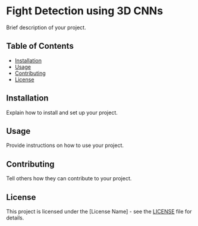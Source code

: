 # Fight Detection using 3D CNNs

Brief description of your project.

## Table of Contents

- [Installation](#installation)
- [Usage](#usage)
- [Contributing](#contributing)
- [License](#license)

## Installation

Explain how to install and set up your project.

## Usage

Provide instructions on how to use your project.

## Contributing

Tell others how they can contribute to your project.

## License

This project is licensed under the [License Name] - see the [LICENSE](LICENSE) file for details.
